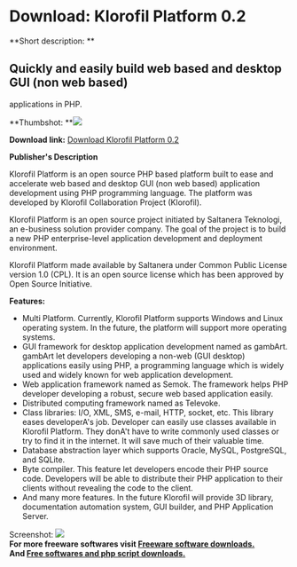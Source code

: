 # Download: Klorofil Platform 0.2

**Short description: **

## Quickly and easily build web based and desktop GUI (non web based)
applications in PHP.

  
**Thumbshot: **![](http://www.freewarefiles.com/screenshot/klorofil_md.gif)   
  
**Download link:** [Download Klorofil Platform 0.2](http://freesoftwares.boysofts.com/Klorofil-Platform_program_18100.html)  
  

**Publisher's Description**  
  

Klorofil Platform is an open source PHP based platform built to ease and
accelerate web based and desktop GUI (non web based) application development
using PHP programming language. The platform was developed by Klorofil
Collaboration Project (Klorofil).

Klorofil Platform is an open source project initiated by Saltanera Teknologi,
an e-business solution provider company. The goal of the project is to build a
new PHP enterprise-level application development and deployment environment.

Klorofil Platform made available by Saltanera under Common Public License
version 1.0 (CPL). It is an open source license which has been approved by
Open Source Initiative.

**Features:**

  * Multi Platform. Currently, Klorofil Platform supports Windows and Linux operating system. In the future, the platform will support more operating systems. 
  * GUI framework for desktop application development named as gambArt. gambArt let developers developing a non-web (GUI desktop) applications easily using PHP, a programming language which is widely used and widely known for web application development. 
  * Web application framework named as Semok. The framework helps PHP developer developing a robust, secure web based application easily. 
  * Distributed computing framework named as Televoke. 
  * Class libraries: I/O, XML, SMS, e-mail, HTTP, socket, etc. This library eases developerA's job. Developer can easily use classes available in Klorofil Platform. They donA't have to write commonly used classes or try to find it in the internet. It will save much of their valuable time. 
  * Database abstraction layer which supports Oracle, MySQL, PostgreSQL, and SQLite. 
  * Byte compiler. This feature let developers encode their PHP source code. Developers will be able to distribute their PHP application to their clients without revealing the code to the client. 
  * And many more features. In the future Klorofil will provide 3D library, documentation automation system, GUI builder, and PHP Application Server. 

  
  
Screenshot: ![](http://www.freewarefiles.com/screenshot/klorofil.gif)  
**For more freeware softwares visit [Freeware software downloads.](http://freesoftwares.boysofts.com/)**   
**And [Free softwares and php script downloads.](http://www.boysofts.com/)**

